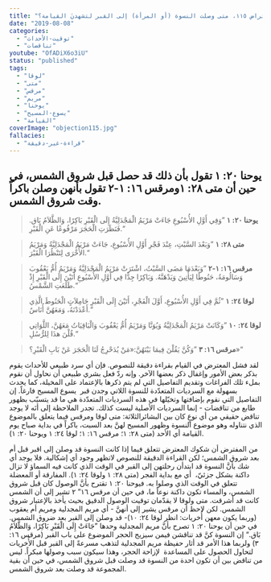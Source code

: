 ```yaml
---
title: "الإعتراض ١١٥، متى وصلت النسوة (أو المرأة) إلى القبر لتشهدنَ القيامة؟"
date: "2019-08-08"
categories:
  - "توقيت-الأحداث"
  - "تناقضات"
youtube: "OfADiX6o3iU"
status: "published"
tags:
  - "لوقا"
  - "متى"
  - "مرقس"
  - "مريم"
  - "يوحنا"
  - "يسوع-المسيح"
  - "القيامة"
coverImage: "objection115.jpg"
fallacies:
  - "قراءة-غير-دقيقة"
---
```


## **يوحنا ٢٠: ١ تقول بأن ذلك قد حصل قبل شروق الشمس، في حين أن متى ٢٨: ١ومرقس ١٦: ١\-٢ تقول بأنهن وصلن باكراً وقت شروق الشمس.**

> **يوحنا ٢٠: ١** ”وَفِي أَوَّلِ الأُسْبُوعِ جَاءَتْ مَرْيَمُ الْمَجْدَلِيَّةُ إِلَى الْقَبْرِ بَاكِرًا، وَالظَّلاَمُ بَاق. فَنَظَرَتِ الْحَجَرَ مَرْفُوعًا عَنِ الْقَبْرِ.“

> **متى ٢٨: ١** ”وَبَعْدَ السَّبْتِ، عِنْدَ فَجْرِ أَوَّلِ الأُسْبُوعِ، جَاءَتْ مَرْيَمُ الْمَجْدَلِيَّةُ وَمَرْيَمُ الأُخْرَى لِتَنْظُرَا الْقَبْرَ.“

> **مرقس ١٦: ١-٢** ”وَبَعْدَمَا مَضَى السَّبْتُ، اشْتَرَتْ مَرْيَمُ الْمَجْدَلِيَّةُ وَمَرْيَمُ أُمُّ يَعْقُوبَ وَسَالُومَةُ، حَنُوطًا لِيَأْتِينَ وَيَدْهَنَّهُ. وَبَاكِرًا جِدًّا فِي أَوَّلِ الأُسْبُوعِ أَتَيْنَ إِلَى الْقَبْرِ إِذْ طَلَعَتِ الشَّمْسُ.“

> **لوقا ٢٤: ١** ”ثُمَّ فِي أَوَّلِ الأُسْبُوعِ، أَوَّلَ الْفَجْرِ، أَتَيْنَ إِلَى الْقَبْرِ حَامِلاَتٍ الْحَنُوطَ الَّذِي أَعْدَدْنَهُ، وَمَعَهُنَّ أُنَاسٌ.“

> **لوقا ٢٤: ١٠** ”وَكَانَتْ مَرْيَمُ الْمَجْدَلِيَّةُ وَيُوَنَّا وَمَرْيَمُ أُمُّ يَعْقُوبَ وَالْبَاقِيَاتُ مَعَهُنَّ، اللَّوَاتِي قُلْنَ هذَا لِلرُّسُلِ.“

> **مرقس ١٦: ٣** ”وَكُنَّ يَقُلْنَ فِيمَا بَيْنَهُنَّ:«مَنْ يُدَحْرِجُ لَنَا الْحَجَرَ عَنْ بَابِ الْقَبْرِ؟»“

لقد فشل المعترض في القيام بقراءة دقيقة للنصوص. فإن أي سرد طبيعي للأحداث يقوم بذكر بعض الأمور وإغفال ذكر بعضها الآخر. وإنه ردّ فعل بشري طبيعي أن نحاول أن نقوم بملء تلك الفراغات وتقديم التفاصيل التي لم يتم ذكرها بالإعتماد على المخيلة، كما يحدث بسهولة مع السرديات المتعدّدة للنسوة اللاتي وجدن قبر  يسوع المسيح فارغاً. إن التفاصيل التي نقوم بإضافتها وتخيّلها في هذه السرديات المتعدّدة هي ما قد يتسبّب بظهور طابع من تناقضات - إنما السرديات الأصلية ليست كذلك. تجدر الملاحظة إلى أنَه لا يوجد تناقض حقيقي من أي نوعٍ كان بين البشائرالثلاثة: متى لوقا ومرقس فيما يتعلق بالموضوع الذي نتناوله وهو موضوع النسوة وظهور المسيح لهنَّ بعد السبت، باكراً في بداية صباح يوم القيامة أي الأحد (متى ٢٨: ١؛ مرقس ١٦: ١؛ لوقا ٢٤: ١ ويوحنا ٢٠: ١).

من المفترض أن شكوك المعترض تتعلق فيما إذا كانت النسوة قد وصلن إلى اقبر قبل أم بعد شروق الشمس؛ لكن القراءة الدقيقة للنصوص لاتظهر وجود أي إشكالية. فلا يوجد أي شك بأنَّ النسوة قد ابتدأن رحلتهن إلى القبر في الوقت الذي كانت فيه السماؤ لا تزال داكنة بشكل جزئيّ،  أي مع بداية الفجر (متى ٢٨: ١ ولوقا ٢٤: ١). المفارقة أو المعضلة تتعلق في الوقت الذي وصلوا به. فيوحنا ٢٠: ١ تقترح بأنَّ الوصول كان قبل شروق الشمس، والمساء تكون داكنة نوعاً ما، في حين أن مرقس ١٦” ٢ تشير إلى أن الشمس كانت قد أشرقت. متى ولوقا لا يقدّمان توقيت الوصول الدقيق بحيث يأخذ بالإعتبار شروق الشمس. لكن لاحظ أن مرقس يشير إلى أنهنَّ - أي مريم المجدلية ومريم أم يعقوب (وربما يكون معهن أُخريات: انظر لوقا ٢٤: ١٠)- قد وصلن إلى القبر بعد ضروق الشمس. في حين أن يوحنا ٢٠: ١ تصرح بأنَّ مريم المجدلية وحدها ”جَاءَتْ إِلَى الْقَبْرِ بَاكِرًا، وَالظَّلاَمُ بَاق.“ إن النسوة كنَّ قد تناقشن فيمن سيزيح الحجر الموضوع على باب القبر (مرقس ١٦: ٣) ولربما هذا الأمر قد أثار حفيظة مريم المجدلية لتذهب مسرعةً إلى القبر قبل الأُخريات لتحاول الحصول على المساعدة  لإزاحة الحجر، وهذا سيكون سبب وصولها مبكراً. ليس من تناقض بين أن تكون احدة من النسوة قد وصلت قبل شروق الشمس، في حين أن بقية المجموعة قد وصلت بعد شروق الشمس.
